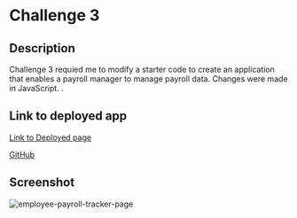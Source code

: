 # Challenge 3
## Description 
Challenge 3 requied me to modify a starter code to create an application that enables a payroll manager to manage payroll data. Changes were made in JavaScript.
.

## Link to deployed app
[Link to Deployed page](https://a293moha.github.io/payroll-employee-tracker-manager/)

[GitHub](https://github.com/a293moha/payroll-employee-tracker-manager)

## Screenshot
![employee-payroll-tracker-page](https://github.com/a293moha/payroll-employee-tracker-manager/assets/159962134/68b2ce52-9adc-4eed-bd63-883c0a9d0bbd)
